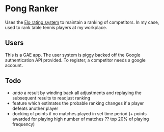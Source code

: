 # Pong Ranker

Uses the [Elo rating system](http://en.wikipedia.org/wiki/Elo_rating_system) to maintain a ranking of competitors. In my case, used to rank table tennis players at my workplace.

## Users

This is a GAE app. The user system is piggy backed off the Google authentication API provided. To register, a competitor needs a google account.

## Todo

  - _undo_ a result by winding back all adjustments and replaying the subsequent results to readjust ranking
  - feature which estimates the probable ranking changes if a player defeats another player 
  - docking of points if no matches played in set time period (+ points awarded for playing high number of matches ?? top 20% of playing frequency)

